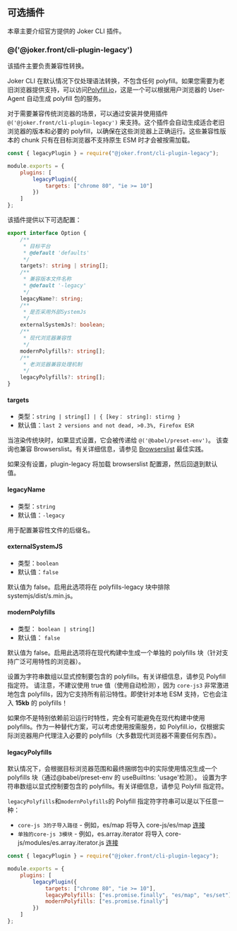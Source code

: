 ## 可选插件

本章主要介绍官方提供的 Joker CLI 插件。

### @('@joker.front/cli-plugin-legacy')

该插件主要负责兼容性转换。

Joker CLI 在默认情况下仅处理语法转换，不包含任何 polyfill。如果您需要为老旧浏览器提供支持，可以访问[Polyfill.io](https://polyfill.io/)，这是一个可以根据用户浏览器的 User-Agent 自动生成 polyfill 包的服务。

对于需要兼容传统浏览器的场景，可以通过安装并使用插件 `@('@joker.front/cli-plugin-legacy')` 来支持。这个插件会自动生成适合老旧浏览器的版本和必要的 polyfill，以确保在这些浏览器上正确运行。这些兼容性版本的 chunk 只有在目标浏览器不支持原生 ESM 时才会被按需加载。

```js
const { legacyPlugin } = require("@joker.front/cli-plugin-legacy");

module.exports = {
    plugins: [
        legacyPlugin({
            targets: ["chrome 80", "ie >= 10"]
        })
    ]
};
```

该插件提供以下可选配置：

```ts
export interface Option {
    /**
     * 目标平台
     * @default 'defaults'
     */
    targets?: string | string[];
    /**
     * 兼容版本文件名称
     * @default '-legacy'
     */
    legacyName?: string;
    /**
     * 是否采用外部SystemJs
     */
    externalSystemJs?: boolean;
    /**
     * 现代浏览器兼容性
     */
    modernPolyfills?: string[];
    /**
     * 老浏览器兼容处理机制
     */
    legacyPolyfills?: string[];
}
```

#### targets

-   类型：`string | string[] | { [key： string]: stirng }`
-   默认值：`last 2 versions and not dead, >0.3%, Firefox ESR`

当渲染传统块时，如果显式设置，它会被传递给 `@('@babel/preset-env')`。
该查询也兼容 Browserslist。有关详细信息，请参见 [Browserslist](https://github.com/browserslist/browserslist#best-practices) 最佳实践。

如果没有设置，plugin-legacy 将加载 browserslist 配置源，然后回退到默认值。

#### legacyName

-   类型：`string`
-   默认值：`-legacy`

用于配置兼容性文件的后缀名。

#### externalSystemJS

-   类型：`boolean`
-   默认值：`false`

默认值为 false。启用此选项将在 polyfills-legacy 块中排除 systemjs/dist/s.min.js。

#### modernPolyfills

-   类型： `boolean | string[]`
-   默认值： `false`

默认值为 false。启用此选项将在现代构建中生成一个单独的 polyfills 块（针对支持广泛可用特性的浏览器）。

设置为字符串数组以显式控制要包含的 polyfills。有关详细信息，请参见 Polyfill 指定符。
请注意，不建议使用 true 值（使用自动检测），因为 `core-js3` 非常激进地包含 polyfills，因为它支持所有前沿特性。即使针对本地 ESM 支持，它也会注入 **15kb** 的 polyfills！

如果你不是特别依赖前沿运行时特性，完全有可能避免在现代构建中使用 polyfills。作为一种替代方案，可以考虑使用按需服务，如 Polyfill.io，仅根据实际浏览器用户代理注入必要的 polyfills（大多数现代浏览器不需要任何东西）。

#### legacyPolyfills

默认情况下，会根据目标浏览器范围和最终捆绑包中的实际使用情况生成一个 polyfills 块（通过@babel/preset-env 的 useBuiltIns: 'usage'检测）。
设置为字符串数组以显式控制要包含的 polyfills。有关详细信息，请参见 Polyfill 指定符。

`legacyPolyfills`和`modernPolyfills`的 Polyfill 指定符字符串可以是以下任意一种：

-   `core-js 3的子导入路径` - 例如，es/map 将导入 core-js/es/map [连接](https://unpkg.com/browse/core-js@3.35.1/)
-   `单独的core-js 3模块` - 例如，es.array.iterator 将导入 core-js/modules/es.array.iterator.js [连接](https://unpkg.com/browse/core-js@3.35.1/modules/)

```js
const { legacyPlugin } = require("@joker.front/cli-plugin-legacy");

module.exports = {
    plugins: [
        legacyPlugin({
            targets: ["chrome 80", "ie >= 10"],
            legacyPolyfills: ["es.promise.finally", "es/map", "es/set"],
            modernPolyfills: ["es.promise.finally"]
        })
    ]
};
```
